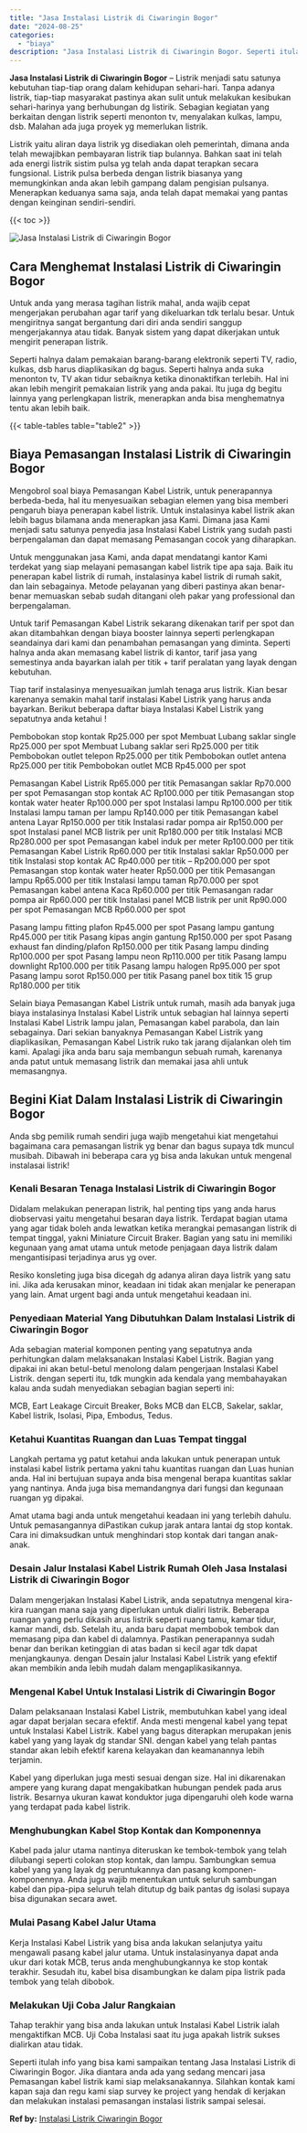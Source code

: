 ```yaml
---
title: "Jasa Instalasi Listrik di Ciwaringin Bogor"
date: "2024-08-25"
categories: 
  - "biaya"
description: "Jasa Instalasi Listrik di Ciwaringin Bogor. Seperti itulah info yang bisa kami sampaikan tentang Jasa Instalasi Listrik di Ciwaringin Bogor. Jika diantara an..."
---
```


**Jasa Instalasi Listrik di Ciwaringin Bogor** – Listrik menjadi satu satunya kebutuhan tiap-tiap orang dalam kehidupan sehari-hari. Tanpa adanya listrik, tiap-tiap masyarakat pastinya akan sulit untuk melakukan kesibukan sehari-harinya yang berhubungan dg listirik. Sebagian kegiatan yang berkaitan dengan listrik seperti menonton tv, menyalakan kulkas, lampu, dsb. Malahan ada juga proyek yg memerlukan listrik.

Listrik yaitu aliran daya listrik yg disediakan oleh pemerintah, dimana anda telah mewajibkan pembayaran listrik tiap bulannya. Bahkan saat ini telah ada energi listrik sistim pulsa yg telah anda dapat terapkan secara fungsional. Listrik pulsa berbeda dengan listrik biasanya yang memungkinkan anda akan lebih gampang dalam pengisian pulsanya. Menerapkan keduanya sama saja, anda telah dapat memakai yang pantas dengan keinginan sendiri-sendiri.

{{< toc >}}

![Jasa Instalasi Listrik di Ciwaringin Bogor](/images/instalasi-listrik-murah11.png)

## Cara Menghemat Instalasi Listrik di Ciwaringin Bogor

Untuk anda yang merasa tagihan listrik mahal, anda wajib cepat mengerjakan perubahan agar tarif yang dikeluarkan tdk terlalu besar. Untuk mengiritnya sangat bergantung dari diri anda sendiri sanggup mengerjakannya atau tidak. Banyak sistem yang dapat dikerjakan untuk mengirit penerapan listrik.

Seperti halnya dalam pemakaian barang-barang elektronik seperti TV, radio, kulkas, dsb harus diaplikasikan dg bagus. Seperti halnya anda suka menonton tv, TV akan tidur sebaiknya ketika dinonaktifkan terlebih. Hal ini akan lebih mengirit pemakaian listrik yang anda pakai. Itu juga dg begitu lainnya yang perlengkapan listrik, menerapkan anda bisa menghematnya tentu akan lebih baik.

{{< table-tables table="table2" >}}

## Biaya Pemasangan Instalasi Listrik di Ciwaringin Bogor

Mengobrol soal biaya Pemasangan Kabel Listrik, untuk penerapannya berbeda-beda, hal itu menyesuaikan sebagian elemen yang bisa memberi pengaruh biaya penerapan kabel listrik. Untuk instalasinya kabel listrik akan lebih bagus bilamana anda menerapkan jasa Kami. Dimana jasa Kami menjadi satu satunya penyedia jasa Instalasi Kabel Listrik yang sudah pasti berpengalaman dan dapat memasang Pemasangan cocok yang diharapkan.

Untuk menggunakan jasa Kami, anda dapat mendatangi kantor Kami terdekat yang siap melayani pemasangan kabel listrik tipe apa saja. Baik itu penerapan kabel listrik di rumah, instalasinya kabel listrik di rumah sakit, dan lain sebagainya. Metode pelayanan yang diberi pastinya akan benar-benar memuaskan sebab sudah ditangani oleh pakar yang professional dan berpengalaman.

Untuk tarif Pemasangan Kabel Listrik sekarang dikenakan tarif per spot dan akan ditambahkan dengan biaya booster lainnya seperti perlengkapan seandainya dari kami dan penambahan pemasangan yang diminta. Seperti halnya anda akan memasang kabel listrik di kantor, tarif jasa yang semestinya anda bayarkan ialah per titik + tarif peralatan yang layak dengan kebutuhan.

Tiap tarif instalasinya menyesuaikan jumlah tenaga arus listrik. Kian besar karenanya semakin mahal tarif instalasi Kabel Listrik yang harus anda bayarkan. Berikut beberapa daftar biaya Instalasi Kabel Listrik yang sepatutnya anda ketahui !

Pembobokan stop kontak Rp25.000 per spot Membuat Lubang saklar single Rp25.000 per spot Membuat Lubang saklar seri Rp25.000 per titik Pembobokan outlet telepon Rp25.000 per titik Pembobokan outlet antena Rp25.000 per titik Pembobokan outlet MCB Rp45.000 per spot

Pemasangan Kabel Listrik Rp65.000 per titik Pemasangan saklar Rp70.000 per spot Pemasangan stop kontak AC Rp100.000 per titik Pemasangan stop kontak water heater Rp100.000 per spot Instalasi lampu Rp100.000 per titik Instalasi lampu taman per lampu Rp140.000 per titik Pemasangan kabel antena Layar Rp150.000 per titik Instalasi radar pompa air Rp150.000 per spot Instalasi panel MCB listrik per unit Rp180.000 per titik Instalasi MCB Rp280.000 per spot Pemasangan kabel induk per meter Rp100.000 per titik Pemasangan Kabel Listrik Rp60.000 per titik Instalasi saklar Rp50.000 per titik Instalasi stop kontak AC Rp40.000 per titik – Rp200.000 per spot Pemasangan stop kontak water heater Rp50.000 per titik Pemasangan lampu Rp65.000 per titik Instalasi lampu taman Rp70.000 per spot Pemasangan kabel antena Kaca Rp60.000 per titik Pemasangan radar pompa air Rp60.000 per titik Instalasi panel MCB listrik per unit Rp90.000 per spot Pemasangan MCB Rp60.000 per spot

Pasang lampu fitting plafon Rp45.000 per spot Pasang lampu gantung Rp45.000 per titik Pasang kipas angin gantung Rp150.000 per spot Pasang exhaust fan dinding/plafon Rp150.000 per titik Pasang lampu dinding Rp100.000 per spot Pasang lampu neon Rp110.000 per titik Pasang lampu downlight Rp100.000 per titik Pasang lampu halogen Rp95.000 per spot Pasang lampu sorot Rp150.000 per titik Pasang panel box titik 15 grup Rp180.000 per titik

Selain biaya Pemasangan Kabel Listrik untuk rumah, masih ada banyak juga biaya instalasinya Instalasi Kabel Listrik untuk sebagian hal lainnya seperti Instalasi Kabel Listrik lampu jalan, Pemasangan kabel parabola, dan lain sebagainya. Dari sekian banyaknya Pemasangan Kabel Listrik yang diaplikasikan, Pemasangan Kabel Listrik ruko tak jarang dijalankan oleh tim kami. Apalagi jika anda baru saja membangun sebuah rumah, karenanya anda patut untuk memasang listrik dan memakai jasa ahli untuk memasangnya.

## Begini Kiat Dalam Instalasi Listrik di Ciwaringin Bogor


Anda sbg pemilik rumah sendiri juga wajib mengetahui kiat mengetahui bagaimana cara pemasangan listrik yg benar dan bagus supaya tdk muncul musibah. Dibawah ini beberapa cara yg bisa anda lakukan untuk mengenal instalasai listrik!

### Kenali Besaran Tenaga Instalasi Listrik di Ciwaringin Bogor

Didalam melakukan penerapan listrik, hal penting tips yang anda harus diobservasi yaitu mengetahui besaran daya listrik. Terdapat bagian utama yang agar tidak boleh anda lewatkan ketika merangkai pemasangan listrik di tempat tinggal, yakni Miniature Circuit Braker. Bagian yang satu ini memiliki kegunaan yang amat utama untuk metode penjagaan daya listrik dalam mengantisipasi terjadinya arus yg over.

Resiko konsleting juga bisa dicegah dg adanya aliran daya listrik yang satu ini. Jika ada kerusakan minor, keadaan ini tidak akan menjalar ke penerapan yang lain. Amat urgent bagi anda untuk mengetahui keadaan ini.

### Penyediaan Material Yang Dibutuhkan Dalam Instalasi Listrik di Ciwaringin Bogor

Ada sebagian material komponen penting yang sepatutnya anda perhitungkan dalam melaksanakan Instalasi Kabel Listrik. Bagian yang dipakai ini akan betul-betul menolong dalam pengerjaan Instalasi Kabel Listrik. dengan seperti itu, tdk mungkin ada kendala yang membahayakan kalau anda sudah menyediakan sebagian bagian seperti ini:

MCB, Eart Leakage Circuit Breaker, Boks MCB dan ELCB, Sakelar, saklar, Kabel listrik, Isolasi, Pipa, Embodus, Tedus.

### Ketahui Kuantitas Ruangan dan Luas Tempat tinggal

Langkah pertama yg patut ketahui anda lakukan untuk penerapan untuk instalasi kabel listrik pertama yakni tahu kuantitas ruangan dan Luas hunian anda. Hal ini bertujuan supaya anda bisa mengenal berapa kuantitas saklar yang nantinya. Anda juga bisa memandangnya dari fungsi dan kegunaan ruangan yg dipakai.

Amat utama bagi anda untuk mengetahui keadaan ini yang terlebih dahulu. Untuk pemasangannya diPastikan cukup jarak antara lantai dg stop kontak. Cara ini dimaksudkan untuk menghindari stop kontak dari tangan anak-anak.

### Desain Jalur Instalasi Kabel Listrik Rumah Oleh Jasa Instalasi Listrik di Ciwaringin Bogor

Dalam mengerjakan Instalasi Kabel Listrik, anda sepatutnya mengenal kira-kira ruangan mana saja yang diperlukan untuk dialiri listrik. Beberapa ruangan yang perlu dikasih arus listrik seperti ruang tamu, kamar tidur, kamar mandi, dsb. Setelah itu, anda baru dapat membobok tembok dan memasang pipa dan kabel di dalamnya. Pastikan penerapannya sudah benar dan berikan ketinggian di atas badan si kecil agar tdk dapat menjangkaunya. dengan Desain jalur Instalasi Kabel Listrik yang efektif akan membikin anda lebih mudah dalam mengaplikasikannya.

### Mengenal Kabel Untuk Instalasi Listrik di Ciwaringin Bogor

Dalam pelaksanaan Instalasi Kabel Listrik, membutuhkan kabel yang ideal agar dapat berjalan secara efektif. Anda mesti mengenal kabel yang tepat untuk Instalasi Kabel Listrik. Kabel yang bagus diterapkan merupakan jenis kabel yang yang layak dg standar SNI. dengan kabel yang telah pantas standar akan lebih efektif karena kelayakan dan keamanannya lebih terjamin.

Kabel yang diperlukan juga mesti sesuai dengan size. Hal ini dikarenakan ampere yang kurang dapat mengakibatkan hubungan pendek pada arus listrik. Besarnya ukuran kawat konduktor juga dipengaruhi oleh kode warna yang terdapat pada kabel listrik.

### Menghubungkan Kabel Stop Kontak dan Komponennya

Kabel pada jalur utama nantinya diteruskan ke tembok-tembok yang telah dilubangi seperti colokan stop kontak, dan lampu. Sambungkan semua kabel yang yang layak dg peruntukannya dan pasang komponen-komponennya. Anda juga wajib menentukan untuk seluruh sambungan kabel dan pipa-pipa seluruh telah ditutup dg baik pantas dg isolasi supaya bisa digunakan secara awet.

### Mulai Pasang Kabel Jalur Utama

Kerja Instalasi Kabel Listrik yang bisa anda lakukan selanjutya yaitu mengawali pasang kabel jalur utama. Untuk instalasinyanya dapat anda ukur dari kotak MCB, terus anda menghubungkannya ke stop kontak terakhir. Sesudah itu, kabel bisa disambungkan ke dalam pipa listrik pada tembok yang telah dibobok.

### Melakukan Uji Coba Jalur Rangkaian

Tahap terakhir yang bisa anda lakukan untuk Instalasi Kabel Listrik ialah mengaktifkan MCB. Uji Coba Instalasi saat itu juga apakah listrik sukses dialirkan atau tidak.

Seperti itulah info yang bisa kami sampaikan tentang Jasa Instalasi Listrik di Ciwaringin Bogor. Jika diantara anda ada yang sedang mencari jasa Pemasangan kabel listrik kami siap melaksanakannya. Silahkan kontak kami kapan saja dan regu kami siap survey ke project yang hendak di kerjakan dan melakukan instalasi pemasangan instalasi listrik sampai selesai.

**Ref by:** [Instalasi Listrik Ciwaringin Bogor](https://id.wikipedia.org/wiki/Instalasi)
